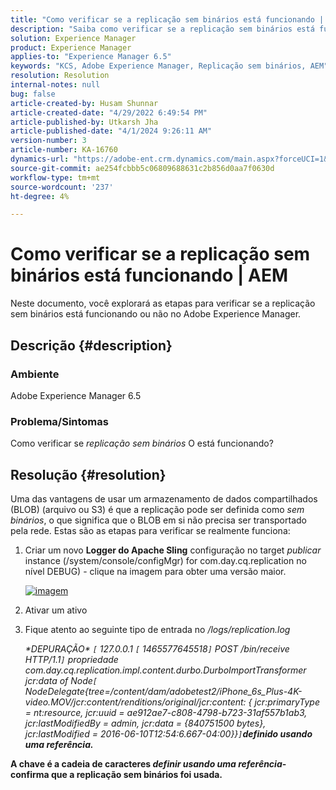 ```yaml
---
title: "Como verificar se a replicação sem binários está funcionando | AEM"
description: "Saiba como verificar se a replicação sem binários está funcionando ou não no Adobe Experience Manager."
solution: Experience Manager
product: Experience Manager
applies-to: "Experience Manager 6.5"
keywords: "KCS, Adobe Experience Manager, Replicação sem binários, AEM"
resolution: Resolution
internal-notes: null
bug: false
article-created-by: Husam Shunnar
article-created-date: "4/29/2022 6:49:54 PM"
article-published-by: Utkarsh Jha
article-published-date: "4/1/2024 9:26:11 AM"
version-number: 3
article-number: KA-16760
dynamics-url: "https://adobe-ent.crm.dynamics.com/main.aspx?forceUCI=1&pagetype=entityrecord&etn=knowledgearticle&id=5df78e22-edc7-ec11-a7b6-0022480a1d64"
source-git-commit: ae254fcbbb5c06809688631c2b856d0aa7f0630d
workflow-type: tm+mt
source-wordcount: '237'
ht-degree: 4%

---
```


# Como verificar se a replicação sem binários está funcionando | AEM


Neste documento, você explorará as etapas para verificar se a replicação sem binários está funcionando ou não no Adobe Experience Manager.

## Descrição {#description}


### <b>Ambiente</b>

Adobe Experience Manager 6.5



### <b>Problema/Sintomas</b>

Como verificar se *replicação sem binários* O está funcionando?


## Resolução {#resolution}


Uma das vantagens de usar um armazenamento de dados compartilhados (BLOB) (arquivo ou S3) é que a replicação pode ser definida como *sem binários*, o que significa que o BLOB em si não precisa ser transportado pela rede. Estas são as etapas para verificar se realmente funciona:

1. Criar um novo <b>Logger do Apache Sling</b> configuração no target *publicar* instance (/system/console/configMgr) for com.day.cq.replication no nível DEBUG) - clique na imagem para obter uma versão maior.<br>

   [![imagem](https://64.media.tumblr.com/7399cc8fc96a1bb17456e9aff2af2999/tumblr_inline_p9j3kgHl8K1r414c2_500.png)](https://href.li/?http://jayan.kandathil.ca/CQ-OPS/aem62/LoggingLogger-Replication.png)
2. Ativar um ativo


3. Fique atento ao seguinte tipo de entrada no */logs/replication.log*

   *\*DEPURAÇÃO\* `[` 127.0.0.1 `[` 1465577645518`]`  POST /bin/receive HTTP/1.1`]`  propriedade com.day.cq.replication.impl.content.durbo.DurboImportTransformer jcr:data of Node`[` NodeDelegate{tree=/content/dam/adobetest2/iPhone_6s_Plus-4K-video.MOV/jcr:content/renditions/original/jcr:content: { jcr:primaryType = nt:resource, jcr:uuid = ae912ae7-c808-4798-b723-31af557b1ab3, jcr:lastModifiedBy = admin, jcr:data = {840751500 bytes}, jcr:lastModified = 2016-06-10T12:54:6.667-04:00}}`]`<b>definido usando uma referência.*


A chave é a cadeia de caracteres *definir usando uma referência*- confirma que a replicação sem binários foi usada.


